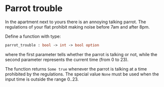# Parrot trouble

In the apartment next to yours there is an annoying talking parrot.
The regulations of your flat prohibit making noise before 7am and after 8pm.

Define a function with type:
```ocaml
parrot_trouble : bool -> int -> bool option
```
where the first parameter tells whether the parrot is talking or not,
while the second parameter represents the current time (from 0 to 23).

The function returns `Some true` whenever the parrot is talking at a time
prohibited by the regulations.
The special value `None` must be used when the input time is outside the range
0..23.